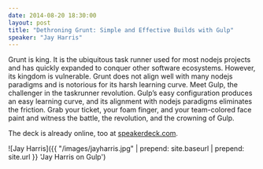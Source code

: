 ```yaml
---
date: 2014-08-20 18:30:00
layout: post
title: "Dethroning Grunt: Simple and Effective Builds with Gulp"
speaker: "Jay Harris"
---
```


Grunt is king. It is the ubiquitous task runner used for most nodejs projects and has quickly expanded to conquer other software ecosystems. However, its kingdom is vulnerable. Grunt does not align well with many nodejs paradigms and is notorious for its harsh learning curve. Meet Gulp, the challenger in the taskrunner revolution. Gulp’s easy configuration produces an easy learning curve, and its alignment with nodejs paradigms eliminates the friction. Grab your ticket, your foam finger, and your team-colored face paint and witness the battle, the revolution, and the crowning of Gulp.

The deck is already online, too at [speakerdeck.com](https://speakerdeck.com/jayharris/dethroning-grunt-simple-and-effective-builds-with-gulp-dot-js).

![Jay Harris]({{ "/images/jayharris.jpg" | prepend: site.baseurl | prepend: site.url }} 'Jay Harris on Gulp')
